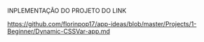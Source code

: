 INPLEMENTAÇÃO DO PROJETO DO LINK

https://github.com/florinpop17/app-ideas/blob/master/Projects/1-Beginner/Dynamic-CSSVar-app.md
